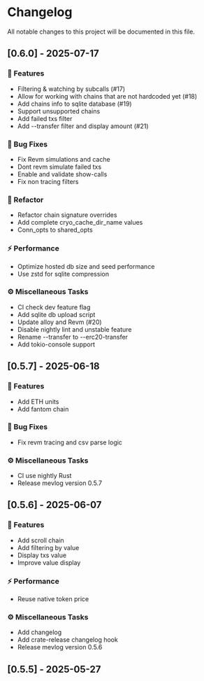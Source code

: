 # Changelog

All notable changes to this project will be documented in this file.

## [0.6.0] - 2025-07-17

### 🚀 Features

- Filtering & watching by subcalls (#17)
- Allow for working with chains that are not hardcoded yet (#18)
- Add chains info to sqlite database (#19)
- Support unsupported chains
- Add failed txs filter
- Add --transfer filter and display amount (#21)

### 🐛 Bug Fixes

- Fix Revm simulations and cache
- Dont revm simulate failed txs
- Enable and validate show-calls
- Fix non tracing filters

### 🚜 Refactor

- Refactor chain signature overrides
- Add complete cryo_cache_dir_name values
- Conn_opts to shared_opts

### ⚡ Performance

- Optimize hosted db size and seed performance
- Use zstd for sqlite compression

### ⚙️ Miscellaneous Tasks

- CI check dev feature flag
- Add sqlite db upload script
- Update alloy and Revm (#20)
- Disable nightly lint and unstable feature
- Rename --transfer to --erc20-transfer
- Add tokio-console support

## [0.5.7] - 2025-06-18

### 🚀 Features

- Add ETH units
- Add fantom chain

### 🐛 Bug Fixes

- Fix revm tracing and csv parse logic

### ⚙️ Miscellaneous Tasks

- CI use nightly Rust
- Release mevlog version 0.5.7

## [0.5.6] - 2025-06-07

### 🚀 Features

- Add scroll chain
- Add filtering by value
- Display txs value
- Improve value display

### ⚡ Performance

- Reuse native token price

### ⚙️ Miscellaneous Tasks

- Add changelog
- Add crate-release changelog hook
- Release mevlog version 0.5.6

## [0.5.5] - 2025-05-27

<!-- generated by git-cliff -->
